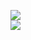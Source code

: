 [![](https://img.shields.io/badge/Made%20With-Github%20Spray-lightgrey.svg?style=for-the-badge&logo=github)](https://github.com/Annihil/github-spray#8436)  
[![](https://i.imgur.com/2DrTn0Z.gif)](https://github.com/Annihil/github-spray)